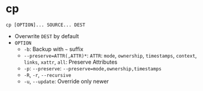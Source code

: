 # cp

`cp [OPTION]... SOURCE... DEST`

- Overwrite `DEST` by default
- `OPTION`
    - `-b`: Backup with `~` suffix
    - `--preserve=ATTR(,ATTR)*`: `ATTR`: `mode`, `ownership`, `timestamps`, `context`, `links`, `xattr`, `all`: Preserve Attributes
    - `-p`: `--preserve`: `--preserve=mode,ownership,timestamps`
    - `-R`, `-r`, `--recursive`
    - `-u`, `--update`: Override only newer
